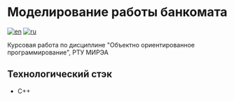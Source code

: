 # Моделирование работы банкомата

[![en](https://img.shields.io/badge/lang-en-blue.svg)](README.md)
[![ru](https://img.shields.io/badge/lang-ru-red.svg)](README.ru.md)

Курсовая работа по дисциплине "Объектно ориентированное программирование", РТУ МИРЭА

## Технологический стэк

- C++